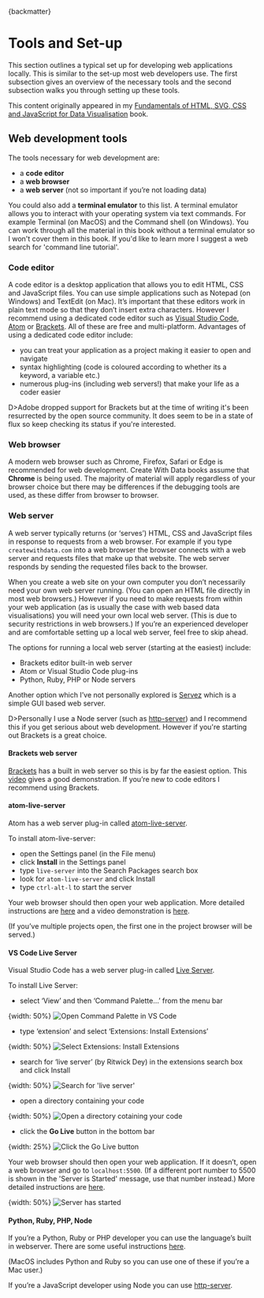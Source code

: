 {backmatter}

# Tools and Set-up

This section outlines a typical set up for developing web applications locally. This is similar to the set-up most web developers use. The first subsection gives an overview of the necessary tools and the second subsection walks you through setting up these tools.

This content originally appeared in my [Fundamentals of HTML, SVG, CSS and JavaScript for Data Visualisation](fundamentalsbook) book.

## Web development tools

The tools necessary for web development are:

* a **code editor**
* a **web browser**
* a **web server** (not so important if you’re not loading data)

You could also add a **terminal emulator** to this list. A terminal emulator allows you to interact with your operating system via text commands. For example Terminal (on MacOS) and the Command shell (on Windows). You can work through all the material in this book without a terminal emulator so I won't cover them in this book. If you'd like to learn more I suggest a web search for 'command line tutorial'.

### Code editor

A code editor is a desktop application that allows you to edit HTML, CSS and JavaScript files. You can use simple applications such as Notepad (on Windows) and TextEdit (on Mac). It’s important that these editors work in plain text mode so that they don’t insert extra characters. However I recommend using a dedicated code editor such as [Visual Studio Code](https://code.visualstudio.com/), [Atom](https://atom.io/) or [Brackets](http://brackets.io/). All of these are free and multi-platform. Advantages of using a dedicated code editor include:

* you can treat your application as a project making it easier to open and navigate
* syntax highlighting (code is coloured according to whether its a keyword, a variable etc.)
* numerous plug-ins (including web servers!) that make your life as a coder easier

D>Adobe dropped support for Brackets but at the time of writing it's been resurrected by the open source community. It does seem to be in a state of flux so keep checking its status if you're interested.

### Web browser

A modern web browser such as Chrome, Firefox, Safari or Edge is recommended for web development. Create With Data books assume that **Chrome** is being used. The majority of material will apply regardless of your browser choice but there may be differences if the debugging tools are used, as these differ from browser to browser.

### Web server

A web server typically returns (or ‘serves’) HTML, CSS and JavaScript files in response to requests from a web browser. For example if you type `createwithdata.com` into a web browser the browser connects with a web server and requests files that make up that website. The web server responds by sending the requested files back to the browser.

When you create a web site on your own computer you don’t necessarily need your own web server running. (You can open an HTML file directly in most web browsers.) However if you need to make requests from within your web application (as is usually the case with web based data visualisations) you will need your own local web server. (This is due to security restrictions in web browsers.) If you’re an experienced developer and are comfortable setting up a local web server, feel free to skip ahead.

The options for running a local web server (starting at the easiest) include:

* Brackets editor built-in web server
* Atom or Visual Studio Code plug-ins
* Python, Ruby, PHP or Node servers

Another option which I’ve not personally explored is [Servez](https://greggman.github.io/servez/) which is a simple GUI based web server.

D>Personally I use a Node server (such as [http-server](https://github.com/http-party/http-serverhttps://github.com/http-party/http-server)) and I recommend this if you get serious about web development. However if you're starting out Brackets is a great choice.

#### Brackets web server

[Brackets](http://brackets.io/) has a built in web server so this is by far the easiest option. This [video](https://youtu.be/KJXdvaY9lTA?t=122) gives a good demonstration. If you’re new to code editors I recommend using Brackets.

#### atom-live-server

Atom has a web server plug-in called [atom-live-server](https://atom.io/packages/atom-live-server).

To install atom-live-server:

* open the Settings panel (in the File menu)
* click **Install** in the Settings panel
* type `live-server` into the Search Packages search box
* look for `atom-live-server` and click Install
* type `ctrl-alt-l` to start the server

Your web browser should then open your web application. More detailed instructions are [here](https://atom.io/packages/atom-live-server) and a video demonstration is [here](https://www.youtube.com/watch?v=0Xy3yDDY4IE).

(If you’ve multiple projects open, the first one in the project browser will be served.)

#### VS Code Live Server

Visual Studio Code has a web server plug-in called [Live Server](https://marketplace.visualstudio.com/items?itemName=ritwickdey.LiveServer).

To install Live Server:

* select ‘View’ and then ‘Command Palette…’ from the menu bar

{width: 50%}
![Open Command Palette in VS Code](d717b39536c6d8db2b2de77247886680.png)

* type ‘extension’ and select ‘Extensions: Install Extensions’

{width: 50%}
![Select Extensions: Install Extensions](758fc48409e013f521b425ce750d31e1.png)

* search for ‘live server’ (by Ritwick Dey) in the extensions search box and click Install

{width: 50%}
![Search for 'live server'](a1d14e404fc8f56eec28c40e0dfd2567.png)

* open a directory containing your code

{width: 50%}
![Open a directory cotaining your code](a4466b2227af9203170369748abdee9f.png)

* click the **Go Live** button in the bottom bar

{width: 25%}
![Click the Go Live button](7639d9be85c152e9a18293484e41967d.png)

Your web browser should then open your web application. If it doesn’t, open a web browser and go to `localhost:5500`. (If a different port number to 5500 is shown in the 'Server is Started' message, use that number instead.) More detailed instructions are [here](https://marketplace.visualstudio.com/items?itemName=ritwickdey.LiveServer).

{width: 50%}
![Server has started](e7600c7555f3ff521f83a1b460d49485.png)

#### Python, Ruby, PHP, Node

If you’re a Python, Ruby or PHP developer you can use the language’s built in webserver. There are some useful instructions [here](https://gist.github.com/willurd/5720255).

(MacOS includes Python and Ruby so you can use one of these if you’re a Mac user.)

If you’re a JavaScript developer using Node you can use [http-server](https://www.npmjs.com/package/http-server).